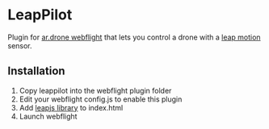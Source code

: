 LeapPilot
=========

Plugin for [ar.drone webflight](http://eschnou.github.io/ardrone-webflight/) that lets you control a drone with a [leap motion](https://www.leapmotion.com/) sensor.

## Installation
1. Copy leappilot into the webflight plugin folder
2. Edit your webflight config.js to enable this plugin
3. Add [leapjs library](http://js.leapmotion.com/) to index.html
4. Launch webflight
